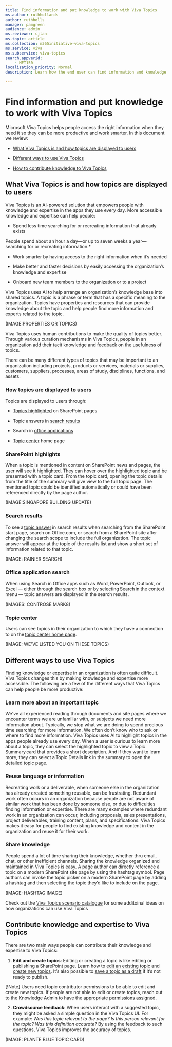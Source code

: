 ```yaml
---
title: Find information and put knowledge to work with Viva Topics
ms.author: ruthhollands
author: ruthholls
manager: pamgreen
audience: admin
ms.reviewer: cjtan
ms.topic: article
ms.collection: m365initiative-viva-topics
ms.service: viva 
ms.subservice: viva-topics 
search.appverid:
    - MET150  
localization_priority: Normal
description: Learn how the end user can find information and knowledge in Viva Topics.

---
```


# Find information and put knowledge to work with Viva Topics

Microsoft Viva Topics helps people access the right information when they need it so they can be more productive and work smarter. In this document we review:  

- [What Viva Topics is and how topics are displayed to users](topic-experiences-information-endusers.md#what-viva-topics-is-and-how-topics-are-displayed-to-users)

- [Different ways to use Viva Topics](topic-experiences-information-endusers.md#different-ways-to-use-viva-topics)

- [How to contribute knowledge to Viva Topics](topic-experiences-information-endusers.md#contribute-knowledge-and-expertise-to-viva-topics)

## What Viva Topics is and how topics are displayed to users

Viva Topics is an AI-powered solution that empowers people with knowledge and expertise in the apps they use every day. More accessible knowledge and expertise can help people: 

- Spend less time searching for or recreating information that already exists 

 People spend about an hour a day—or up to seven weeks a year—searching for or recreating information.* 

- Work smarter by having access to the right information when it’s needed 

- Make better and faster decisions by easily accessing the organization’s knowledge and expertise  

- Onboard new team members to the organization or to a project 

Viva Topics uses AI to help arrange an organization’s knowledge base into shared topics. A topic is a phrase or term that has a specific meaning to the organization. Topics have properties and resources that can provide knowledge about the topic and help people find more information and experts related to the topic.  

(IMAGE:PROPERTIES OR TOPICS)

Viva Topics uses human contributions to make the quality of topics better. Through various curation mechanisms in Viva Topics, people in an organization add their tacit knowledge and feedback on the usefulness of topics.    

There can be many different types of topics that may be important to an organization including projects, products or services, materials or supplies, customers, suppliers, processes, areas of study, disciplines, functions, and assets.  

### How topics are displayed to users

Topics are displayed to users through:

- [Topics highlighted](topic-experiences-overview.md#sharepoint-highlights) on SharePoint pages

- Topic answers in [search results](topic-experiences-overview.md#search-results)

- Search in [office applications](topic-experiences-overview.md#office-application-search)

- [Topic center](topic-experiences-overview.md#topic-center) home page

### SharePoint highlights

When a topic is mentioned in content on SharePoint news and pages, the user will see it highlighted. They can hover over the highlighted topic and be presented with a topic card. From the topic card, opening the topic details from the title of the summary will give view to the full topic page. The mentioned topic could be identified automatically or could have been referenced directly by the page author. 

(IMAGE:SINGAPORE BUILDING UPDATE)

### Search results

To see a [topic answer](search.md#topic-answer) in search results when searching from the SharePoint start page, search on Office.com, or search from a SharePoint site after changing the search scope to include the full organization. The topic answer will appear at the topic of the results list and show a short set of information related to that topic. 

(IMAGE: RAINIER SEARCH)

### Office application search

When using Search in Office apps such as Word, PowerPoint, Outlook, or Excel — either through the search box or by selecting Search in the context menu — topic answers are displayed in the search results. 

(IMAGES: CONTROSE MARK8)

### Topic center

Users can see topics in their organization to which they have a connection to on the [topic center home page](topic-center-overview.md#home-page). 

(IMAGE: WE'VE LISTED YOU ON THESE TOPICS)

## Different ways to use Viva Topics

Finding knowledge or expertise in an organization is often quite difficult. Viva Topics changes this by making knowledge and expertise more accessible. The following are a few of the different ways that Viva Topics can help people be more productive:   

### Learn more about an important topic
We've all experienced reading through documents and site pages where we encounter terms we are unfamiliar with, or subjects we need more information about. Typically, we stop what we are doing to spend precious time searching for more information. We often don’t know who to ask or where to find more information. Viva Topics uses AI to highlight topics in the apps people already use every day. When a user is curious to learn more about a topic, they can select the highlighted topic to view a Topic Summary card that provides a short description. And if they want to learn more, they can select a Topic Details link in the summary to open the detailed topic page. 

### Reuse language or information

Recreating work or a deliverable, when someone else in the organization has already created something reusable, can be frustrating. Redundant work often occurs in an organization because people are not aware of similar work that has been done by someone else, or due to difficulties finding information or expertise. There are many examples where redundant work in an organization can occur, including proposals, sales presentations, project deliverables, training content, plans, and specifications. Viva Topics makes it easy for people to find existing knowledge and content in the organization and reuse it for their work. 

### Share knowledge

People spend a lot of time sharing their knowledge, whether thru email, chat, or other inefficient channels. Sharing the knowledge organized and maintained in Viva Topics is easy. A page author can directly reference a topic on a modern SharePoint site page by using the hashtag symbol. Page authors can invoke the topic picker on a modern SharePoint page by adding a hashtag and then selecting the topic they’d like to include on the page.  

(IMAGE: HASHTAG IMAGE)

Check out the [Viva Topics scenario catalogue]() for some additoinal ideas on how organizations can use Viva Topics

## Contribute knowledge and expertise to Viva Topics

There are two main ways people can contribute their knowledge and expertise to Viva Topics:

1. **Edit and create topics**: Editing or creating a topic is like editing or publishing a SharePoint page. Learn how to [edit an existing topic](edit-a-topic.md) and [create new topics](create-a-topic.md). It’s also possible to [save a topic as a draft](save-topic-as-draft.md) if it’s not ready to publish.

[!Note] 
Users need topic contributor permissions to be able to edit and create new topics. If people are not able to edit or create topics, reach out to the Knowledge Admin to have the appropriate [permissions assigned](topic-experiences-user-permissions.md).  

2. **Crowdsource feedback**: When users interact with a suggested topic, they might be asked a simple question in the Viva Topics UI. For example: *Was this topic relevant to the page? Is this person relevant for the topic? Was this definition accurate?* By using the feedback to such questions, Viva Topics improves the accuracy of topics. 

(IMAGE: PLANTE BLUE TOPIC CARD)

